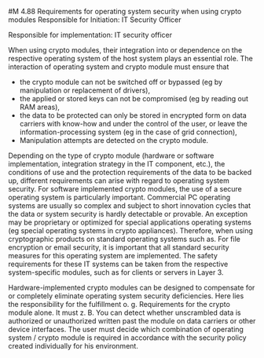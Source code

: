 #M 4.88 Requirements for operating system security when using crypto modules
Responsible for Initiation: IT Security Officer

Responsible for implementation: IT security officer

When using crypto modules, their integration into or dependence on the respective operating system of the host system plays an essential role. The interaction of operating system and crypto module must ensure that

* the crypto module can not be switched off or bypassed (eg by manipulation or replacement of drivers),
* the applied or stored keys can not be compromised (eg by reading out RAM areas),
* the data to be protected can only be stored in encrypted form on data carriers with know-how and under the control of the user, or leave the information-processing system (eg in the case of grid connection),
* Manipulation attempts are detected on the crypto module.


Depending on the type of crypto module (hardware or software implementation, integration strategy in the IT component, etc.), the conditions of use and the protection requirements of the data to be backed up, different requirements can arise with regard to operating system security. For software implemented crypto modules, the use of a secure operating system is particularly important. Commercial PC operating systems are usually so complex and subject to short innovation cycles that the data or system security is hardly detectable or provable. An exception may be proprietary or optimized for special applications operating systems (eg special operating systems in crypto appliances). Therefore, when using cryptographic products on standard operating systems such as. For file encryption or email security, it is important that all standard security measures for this operating system are implemented. The safety requirements for these IT systems can be taken from the respective system-specific modules, such as for clients or servers in Layer 3.

Hardware-implemented crypto modules can be designed to compensate for or completely eliminate operating system security deficiencies. Here lies the responsibility for the fulfillment o. g. Requirements for the crypto module alone. It must z. B. You can detect whether unscrambled data is authorized or unauthorized written past the module on data carriers or other device interfaces. The user must decide which combination of operating system / crypto module is required in accordance with the security policy created individually for his environment.



